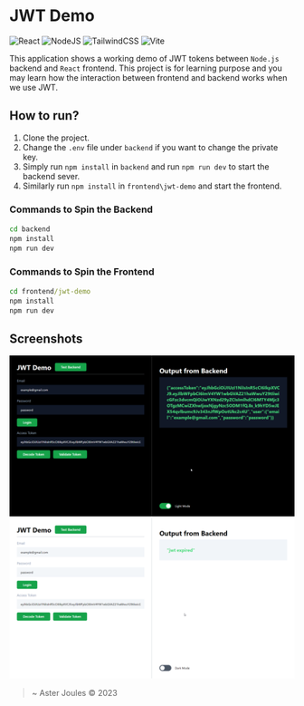 # JWT Demo
![React](https://img.shields.io/badge/react-%2320232a.svg?style=for-the-badge&logo=react&logoColor=%2361DAFB) ![NodeJS](https://img.shields.io/badge/node.js-6DA55F?style=for-the-badge&logo=node.js&logoColor=white) ![TailwindCSS](https://img.shields.io/badge/tailwindcss-%2338B2AC.svg?style=for-the-badge&logo=tailwind-css&logoColor=white) ![Vite](https://img.shields.io/badge/vite-%23646CFF.svg?style=for-the-badge&logo=vite&logoColor=white)



This application shows a working demo of JWT tokens between `Node.js` backend and `React` frontend. This project is for learning purpose and you may learn how the interaction between frontend and backend works when we use JWT.

## How to run?

1. Clone the project.
2. Change the `.env` file under `backend` if you want to change the private key.
3. Simply run `npm install` in `backend` and run `npm run dev` to start the backend sever.
4. Similarly run `npm install` in `frontend\jwt-demo` and start the frontend.


### Commands to Spin the Backend 
```cmd
cd backend
npm install
npm run dev
```

### Commands to Spin the Frontend 
```cmd
cd frontend/jwt-demo
npm install
npm run dev
```

## Screenshots 

![dark_demo](./images/dark_img.png)
![light_demo](./images/light_img.png)


> ~ Aster Joules © 2023